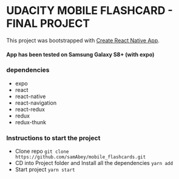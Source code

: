 # UDACITY MOBILE FLASHCARD - FINAL PROJECT

This project was bootstrapped with [Create React Native App](https://github.com/react-community/create-react-native-app).

#### App has been tested on Samsung Galaxy S8+ (with expo)


### dependencies

  * expo
  * react
  * react-native
  * react-navigation
  * react-redux
  * redux
  * redux-thunk

### Instructions to start the project

  * Clone repo `git clone https://github.com/samAbey/mobile_flashcards.git`
  * CD into Project folder and Install all the dependencies `yarn add`
  * Start project `yarn start`
